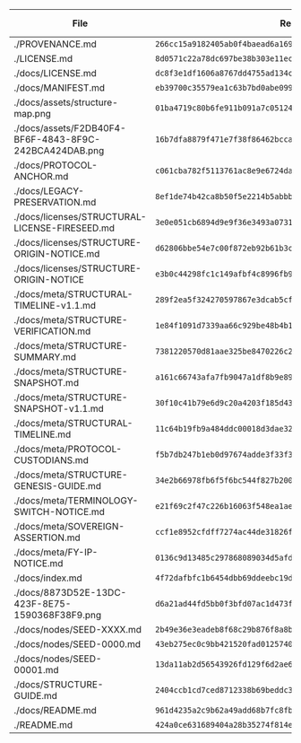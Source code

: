 | File | Real Hash | Declared In File | Matches Manifest |
|------|-----------|------------------|-------------------|
| ./PROVENANCE.md | `266cc15a9182405ab0f4baead6a16950674046e3db27a7de402ce4c5e8c90d7d` | false | true |
| ./LICENSE.md | `8d0571c22a78dc697be38b303e11ec750856b7f529a3f44da1c63956500aca55` | false | true |
| ./docs/LICENSE.md | `dc8f3e1df1606a8767dd4755ad134cd423cfd5421bb8c4db423a76f4e7aa7d89` | false | true |
| ./docs/MANIFEST.md | `eb39700c35579ea1c63b7bd0abe09984964afbb8be92b78e4c56f4eacdf96187` | false | true |
| ./docs/assets/structure-map.png | `01ba4719c80b6fe911b091a7c05124b64eeece964e09c058ef8f9805daca546b` | false | true |
| ./docs/assets/F2DB40F4-BF6F-4843-8F9C-242BCA424DAB.png | `16b7dfa8879f471e7f38f86462bccad77da45ce49ffbf9c2896c769e8225727e` | false | true |
| ./docs/PROTOCOL-ANCHOR.md | `c061cba782f5113761ac8e9e6724da7c2ff4b1fbdebd7e7040e31e49ac056eb2` | false | true |
| ./docs/LEGACY-PRESERVATION.md | `8ef1de74b42ca8b50f5e2214b5abbb445df4342b8ef646b1a586e1641cea6cc5` | false | true |
| ./docs/licenses/STRUCTURAL-LICENSE-FIRESEED.md | `3e0e051cb6894d9e9f36e3493a073130cd94e1e4dc254c684364764df07a4071` | false | true |
| ./docs/licenses/STRUCTURE-ORIGIN-NOTICE.md | `d62806bbe54e7c00f872eb92b61b3cf376cf342ba47b06f1959d9bd9231518d2` | false | true |
| ./docs/licenses/STRUCTURE-ORIGIN-NOTICE | `e3b0c44298fc1c149afbf4c8996fb92427ae41e4649b934ca495991b7852b855` | false | true |
| ./docs/meta/STRUCTURAL-TIMELINE-v1.1.md | `289f2ea5f324270597867e3dcab5cfd7db558bff657979d4625132d027d18d8b` | false | true |
| ./docs/meta/STRUCTURE-VERIFICATION.md | `1e84f1091d7339aa66c929be48b4b129462716bf2f3fff987d8a1a9b886c1ae1` | false | true |
| ./docs/meta/STRUCTURE-SUMMARY.md | `7381220570d81aae325be8470226c265192283ef1e4149d4066613563488b336` | false | true |
| ./docs/meta/STRUCTURE-SNAPSHOT.md | `a161c66743afa7fb9047a1df8b9e8923f5d2ad12420c835f94a3a2bf1806b613` | false | true |
| ./docs/meta/STRUCTURE-SNAPSHOT-v1.1.md | `30f10c41b79e6d9c20a4203f185d437dacba4585b2f6305d37bb55970b3ab60a` | false | true |
| ./docs/meta/STRUCTURAL-TIMELINE.md | `11c64b19fb9a484ddc00018d3dae32beceb988b852adb81fb4696cda89dd52da` | false | true |
| ./docs/meta/PROTOCOL-CUSTODIANS.md | `f5b7db247b1eb0d97674adde3f33f300c04f2ac18f696c65a512957f3176a20a` | false | true |
| ./docs/meta/STRUCTURE-GENESIS-GUIDE.md | `34e2b66978fb6f5f6bc544f827b2008d047bffcd2cd7c1b3a454fb4213544395` | false | true |
| ./docs/meta/TERMINOLOGY-SWITCH-NOTICE.md | `e21f69c2f47c226b16063f548ea1aea92fa97b013f7b5675db32f9869ea152ab` | false | true |
| ./docs/meta/SOVEREIGN-ASSERTION.md | `ccf1e8952cfdff7274ac44de31826faaa3dcca4d07cd33acf1eb0dfbed05a249` | false | true |
| ./docs/meta/FY-IP-NOTICE.md | `0136c9d13485c297868089034d5afd1703ecd67cd12ea615e031682136312add` | false | true |
| ./docs/index.md | `4f72dafbfc1b6454dbb69ddeebc19db555cc49552c87356b5909b555ca077174` | false | true |
| ./docs/8873D52E-13DC-423F-8E75-1590368F38F9.png | `d6a21ad44fd5bb0f3bfd07ac1d473f746fe780a257e81fed1ffa8627f7dc5c90` | false | true |
| ./docs/nodes/SEED-XXXX.md | `2b49e36e3eadeb8f68c29b876f8a8b3ce2c0455ef26167ccbc6a0b4f1ac4f8b4` | false | true |
| ./docs/nodes/SEED-0000.md | `43eb275ec0c9bb421520fad01257408cf122368f62c10b0b9ce820f6c864eb4a` | false | true |
| ./docs/nodes/SEED-00001.md | `13da11ab2d56543926fd129f6d2ae6eb8958d5e7bd6d6c894ed39be7c49cf8cf` | false | true |
| ./docs/STRUCTURE-GUIDE.md | `2404ccb1cd7ced8712338b69beddc315a43af653a7791f4a1ad74683f8a57e27` | false | true |
| ./docs/README.md | `961d4235a2c9b62a49add68b7fc8fb709de4f913e0d4965191e36d21b6c89c75` | false | true |
| ./README.md | `424a0ce631689404a28b35274f814e78f8dd83ac2969673b6893b7a0babe5872` | false | true |
